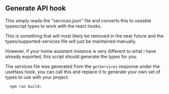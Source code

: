## Generate API hook
This simply reads the "services.json" file and converts this to useable typescript types to work with the react hooks.

This is something that will most likely be removed in the near future and the types/supported-services file will just be
maintained manually.

However, if your home assistant instance is very different to what i have already exported, this script should generate the types for you.

The services file was generated from the `getServices` response under the useHass hook, you can call this and replace it to generate your own set of types to use with your project.

```bash
  npm run build:
```
